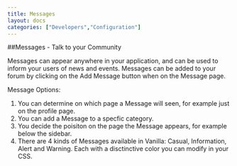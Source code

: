 ```yaml
---
title: Messages
layout: docs
categories: ["Developers","Configuration"]
---
```

##Messages - Talk to your Community

Messages can appear anywhere in your application, and can be used to inform your users of news and events. Messages can be added to your forum by clicking on the Add Message button when on the Message page.

Message Options:
1. You can determine on which page a Message will seen, for example just on the profile page. 
2. You can add a Message to a specfic category.
2. You decide the poisiton on the page the Message appears, for example below the sidebar.
3. There are 4 kinds of Messages available in Vanilla: Casual, Information, Alert and Warning. Each with a disctinctive color you can modify in your CSS.

